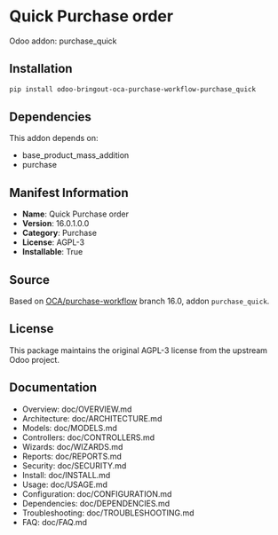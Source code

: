 # Quick Purchase order

Odoo addon: purchase_quick

## Installation

```bash
pip install odoo-bringout-oca-purchase-workflow-purchase_quick
```

## Dependencies

This addon depends on:
- base_product_mass_addition
- purchase

## Manifest Information

- **Name**: Quick Purchase order
- **Version**: 16.0.1.0.0
- **Category**: Purchase
- **License**: AGPL-3
- **Installable**: True

## Source

Based on [OCA/purchase-workflow](https://github.com/OCA/purchase-workflow) branch 16.0, addon `purchase_quick`.

## License

This package maintains the original AGPL-3 license from the upstream Odoo project.

## Documentation

- Overview: doc/OVERVIEW.md
- Architecture: doc/ARCHITECTURE.md
- Models: doc/MODELS.md
- Controllers: doc/CONTROLLERS.md
- Wizards: doc/WIZARDS.md
- Reports: doc/REPORTS.md
- Security: doc/SECURITY.md
- Install: doc/INSTALL.md
- Usage: doc/USAGE.md
- Configuration: doc/CONFIGURATION.md
- Dependencies: doc/DEPENDENCIES.md
- Troubleshooting: doc/TROUBLESHOOTING.md
- FAQ: doc/FAQ.md
